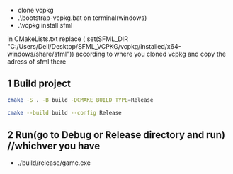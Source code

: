- clone vcpkg
- .\bootstrap-vcpkg.bat on terminal(windows)
- .\vcpkg install sfml

in  CMakeLists.txt replace ( set(SFML_DIR "C:/Users/Dell/Desktop/SFML_VCPKG/vcpkg/installed/x64-windows/share/sfml")) according to where you cloned vcpkg and copy the adress of sfml there

## 1 Build project
```bash
cmake -S . -B build -DCMAKE_BUILD_TYPE=Release
```
```bash
cmake --build build --config Release
```
## 2 Run(go to Debug or Release directory and run) //whichver you have
- ./build/release/game.exe

